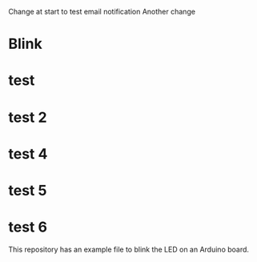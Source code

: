 Change at start to test email notification
Another change
# Blink

# test

# test 2

# test 4

# test 5

# test 6

This repository has an example file to blink the LED on an Arduino board.
